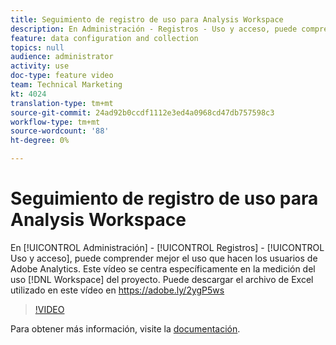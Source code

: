 ```yaml
---
title: Seguimiento de registro de uso para Analysis Workspace
description: En Administración - Registros - Uso y acceso, puede comprender mejor el uso de Adobe Analytics por parte de los usuarios. Este vídeo se centra específicamente en la medición del uso del proyecto de Workspace.
feature: data configuration and collection
topics: null
audience: administrator
activity: use
doc-type: feature video
team: Technical Marketing
kt: 4024
translation-type: tm+mt
source-git-commit: 24ad92b0ccdf1112e3ed4a0968cd47db757598c3
workflow-type: tm+mt
source-wordcount: '88'
ht-degree: 0%

---
```



# Seguimiento de registro de uso para Analysis Workspace

En [!UICONTROL Administración] - [!UICONTROL Registros] - [!UICONTROL Uso y acceso], puede comprender mejor el uso que hacen los usuarios de Adobe Analytics. Este vídeo se centra específicamente en la medición del uso [!DNL Workspace] del proyecto. Puede descargar el archivo de Excel utilizado en este vídeo en https://adobe.ly/2ygP5ws

>[!VIDEO](https://video.tv.adobe.com/v/29768/?quality=12)

Para obtener más información, visite la [documentación](https://docs.adobe.com/help/en/analytics/admin/admin-tools/logs.html).
